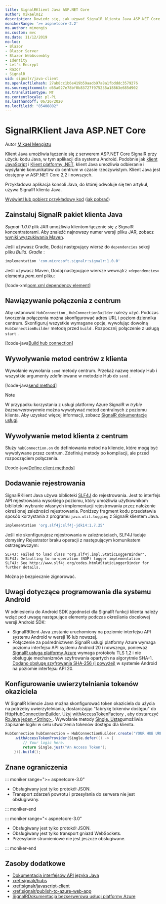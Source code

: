 ```yaml
---
title: SignalRKlient Java ASP.NET Core
author: mikaelm12
description: Dowiedz się, jak używać SignalR klienta Java ASP.NET Core.
monikerRange: '>= aspnetcore-2.2'
ms.author: mimengis
ms.custom: mvc
ms.date: 11/12/2019
no-loc:
- Blazor
- Blazor Server
- Blazor WebAssembly
- Identity
- Let's Encrypt
- Razor
- SignalR
uid: signalr/java-client
ms.openlocfilehash: 27ab8cc1b6e419b59aadb97a8a1fbdddc3579276
ms.sourcegitcommit: d65a027e78bf0b83727f975235a18863e685d902
ms.translationtype: MT
ms.contentlocale: pl-PL
ms.lasthandoff: 06/26/2020
ms.locfileid: "85408802"
---
```

# <a name="aspnet-core-signalr-java-client"></a>SignalRKlient Java ASP.NET Core

Autor [Mikael Mengistu](https://twitter.com/MikaelM_12)

Klient Java umożliwia łączenie się z serwerem ASP.NET Core SignalR przy użyciu kodu Java, w tym aplikacji dla systemu Android. Podobnie jak [klient JavaScript](xref:signalr/javascript-client) i [Klient platformy .NET](xref:signalr/dotnet-client), klient Java umożliwia odbieranie i wysyłanie komunikatów do centrum w czasie rzeczywistym. Klient Java jest dostępny w ASP.NET Core 2,2 i nowszych.

Przykładowa aplikacja konsoli Java, do której odwołuje się ten artykuł, używa SignalR klienta Java.

[Wyświetl lub pobierz przykładowy kod](https://github.com/dotnet/AspNetCore.Docs/tree/master/aspnetcore/signalr/java-client/sample) ([jak pobrać](xref:index#how-to-download-a-sample))

## <a name="install-the-signalr-java-client-package"></a>Zainstaluj SignalR pakiet klienta Java

*Sygnał-1.0.0* plik JAR umożliwia klientom łączenie się z SignalR koncentratorami. Aby znaleźć najnowszy numer wersji pliku JAR, zobacz [wyniki wyszukiwania Maven](https://search.maven.org/search?q=g:com.microsoft.signalr%20AND%20a:signalr).

Jeśli używasz Gradle, Dodaj następujący wiersz do `dependencies` sekcji pliku *Build. Gradle* :

```gradle
implementation 'com.microsoft.signalr:signalr:1.0.0'
```

Jeśli używasz Maven, Dodaj następujące wiersze wewnątrz `<dependencies>` elementu *pom.xml* pliku:

[!code-xml[pom.xml dependency element](java-client/sample/pom.xml?name=snippet_dependencyElement)]

## <a name="connect-to-a-hub"></a>Nawiązywanie połączenia z centrum

Aby ustanowić `HubConnection` , `HubConnectionBuilder` należy użyć. Podczas tworzenia połączenia można skonfigurować adres URL i poziom dziennika centrum. Skonfiguruj wszystkie wymagane opcje, wywołując dowolną `HubConnectionBuilder` metodę przed `build` . Rozpocznij połączenie z usługą `start` .

[!code-java[Build hub connection](java-client/sample/src/main/java/Chat.java?range=16-17)]

## <a name="call-hub-methods-from-client"></a>Wywoływanie metod centrów z klienta

Wywołanie wywołania `send` metody centrum. Przekaż nazwę metody Hub i wszystkie argumenty zdefiniowane w metodzie Hub do `send` .

[!code-java[send method](java-client/sample/src/main/java/Chat.java?range=28)]

> [!NOTE]
> W przypadku korzystania z usługi platformy Azure SignalR w *trybie bezserwerowym*nie można wywoływać metod centralnych z poziomu klienta. Aby uzyskać więcej informacji, zobacz [ SignalR dokumentację usługi](/azure/azure-signalr/signalr-concept-serverless-development-config).

## <a name="call-client-methods-from-hub"></a>Wywoływanie metod klienta z centrum

Służy `hubConnection.on` do definiowania metod na kliencie, które mogą być wywoływane przez centrum. Zdefiniuj metody po kompilacji, ale przed rozpoczęciem połączenia.

[!code-java[Define client methods](java-client/sample/src/main/java/Chat.java?range=19-21)]

## <a name="add-logging"></a>Dodawanie rejestrowania

SignalRKlient Java używa biblioteki [SLF4J](https://www.slf4j.org/) do rejestrowania. Jest to interfejs API rejestrowania wysokiego poziomu, który umożliwia użytkownikom biblioteki wybranie własnych implementacji rejestrowania przez nałożenie określonej zależności rejestrowania. Poniższy fragment kodu przedstawia sposób korzystania z programu `java.util.logging` z SignalR klientem Java.

```gradle
implementation 'org.slf4j:slf4j-jdk14:1.7.25'
```

Jeśli nie skonfigurujesz rejestrowania w zależnościach, SLF4J ładuje domyślny Rejestrator braku operacji z następującym komunikatem ostrzegawczym:

```
SLF4J: Failed to load class "org.slf4j.impl.StaticLoggerBinder".
SLF4J: Defaulting to no-operation (NOP) logger implementation
SLF4J: See http://www.slf4j.org/codes.html#StaticLoggerBinder for further details.
```

Można je bezpiecznie zignorować.

## <a name="android-development-notes"></a>Uwagi dotyczące programowania dla systemu Android

W odniesieniu do Android SDK zgodności dla SignalR funkcji klienta należy wziąć pod uwagę następujące elementy podczas określania docelowej wersji Android SDK:

* SignalRKlient Java zostanie uruchomiony na poziomie interfejsu API systemu Android w wersji 16 lub nowszej.
* Połączenie za pośrednictwem SignalR usługi platformy Azure wymaga poziomu interfejsu API systemu Android 20 i nowszego, ponieważ [ SignalR usługa platformy Azure](/azure/azure-signalr/signalr-overview) wymaga protokołu TLS 1,2 i nie obsługuje mechanizmów szyfrowania opartych na algorytmie SHA-1. [Dodano obsługę szyfrowania SHA-256 (i powyżej)](https://developer.android.com/reference/javax/net/ssl/SSLSocket) w systemie Android na poziomie interfejsu API 20.

## <a name="configure-bearer-token-authentication"></a>Konfigurowanie uwierzytelniania tokenów okaziciela

W SignalR kliencie Java można skonfigurować token okaziciela do użycia na potrzeby uwierzytelniania, dostarczając "fabrykę tokenów dostępu" do [HttpHubConnectionBuilder](/java/api/com.microsoft.signalr._http_hub_connection_builder?view=aspnet-signalr-java). Użyj [withAccessTokenFactory](/java/api/com.microsoft.signalr._http_hub_connection_builder.withaccesstokenprovider?view=aspnet-signalr-java#com_microsoft_signalr__http_hub_connection_builder_withAccessTokenProvider_Single_String__) , aby dostarczyć [RxJava](https://github.com/ReactiveX/RxJava) [jeden \<String> ](https://reactivex.io/documentation/single.html). Wywołanie metody [Single. Ustąp](https://reactivex.io/RxJava/javadoc/io/reactivex/Single.html#defer-java.util.concurrent.Callable-)umożliwia zapisanie logiki w celu utworzenia tokenów dostępu dla klienta.

```java
HubConnection hubConnection = HubConnectionBuilder.create("YOUR HUB URL HERE")
    .withAccessTokenProvider(Single.defer(() -> {
        // Your logic here.
        return Single.just("An Access Token");
    })).build();
```

## <a name="known-limitations"></a>Znane ograniczenia

::: moniker range=">= aspnetcore-3.0"

* Obsługiwany jest tylko protokół JSON.
* Transport zdarzeń powrotu i przesyłania do serwera nie jest obsługiwany.

::: moniker-end

::: moniker range="< aspnetcore-3.0"

* Obsługiwany jest tylko protokół JSON.
* Obsługiwany jest tylko transport gniazd WebSockets.
* Przesyłanie strumieniowe nie jest jeszcze obsługiwane.

::: moniker-end

## <a name="additional-resources"></a>Zasoby dodatkowe

* [Dokumentacja interfejsów API języka Java](/java/api/com.microsoft.signalr?view=aspnet-signalr-java)
* <xref:signalr/hubs>
* <xref:signalr/javascript-client>
* <xref:signalr/publish-to-azure-web-app>
* [SignalRDokumentacja bezserwerowa usługi platformy Azure](/azure/azure-signalr/signalr-concept-serverless-development-config)
